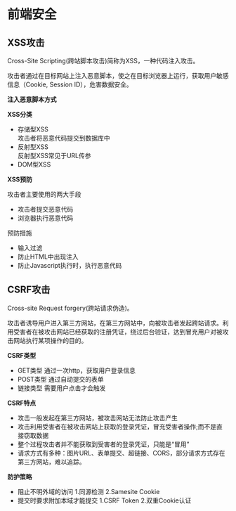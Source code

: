 # 前端安全

## XSS攻击
Cross-Site Scripting(跨站脚本攻击)简称为XSS，一种代码注入攻击。

攻击者通过在目标网站上注入恶意脚本，使之在目标浏览器上运行，获取用户敏感信息（Cookie, Session ID），危害数据安全。


**注入恶意脚本方式**

**XSS分类**
- 存储型XSS    
  攻击者将恶意代码提交到数据库中
- 反射型XSS    
  反射型XSS常见于URL传参    
- DOM型XSS
  

**XSS预防**

攻击者主要使用的两大手段
- 攻击者提交恶意代码
- 浏览器执行恶意代码

预防措施
- 输入过滤
- 防止HTML中出现注入
- 防止Javascript执行时，执行恶意代码

## CSRF攻击
Cross-site Request forgery(跨站请求伪造)。

攻击者诱导用户进入第三方网站，在第三方网站中，向被攻击者发起跨站请求。利用受害者在被攻击网站已经获取的注册凭证，绕过后台验证，达到冒充用户对被攻击网站执行某项操作的目的。

**CSRF类型**
- GET类型
  通过一次http，获取用户登录信息
- POST类型
  通过自动提交的表单
- 链接类型
  需要用户点击才会触发

**CSRF特点**
- 攻击一般发起在第三方网站，被攻击网站无法防止攻击产生
- 攻击利用受害者在被攻击网站上获取的登录凭证，冒充受害者操作;而不是直接窃取数据
- 整个过程攻击者并不能获取到受害者的登录凭证，只能是“冒用”
- 请求方式有多种：图片URL、表单提交、超链接、CORS，部分请求方式存在第三方网站，难以追踪。

**防护策略**
- 阻止不明外域的访问
  1.同源检测
  2.Samesite Cookie
- 提交时要求附加本域才能提交
  1.CSRF Token
  2.双重Cookie认证
  
